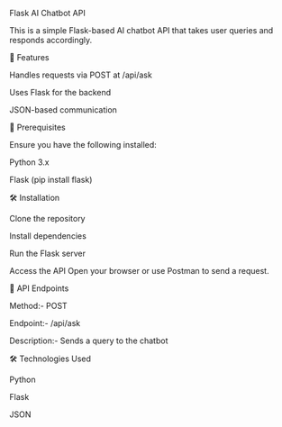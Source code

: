 Flask AI Chatbot API

This is a simple Flask-based AI chatbot API that takes user queries and responds accordingly.

🚀 Features

Handles requests via POST at /api/ask

Uses Flask for the backend

JSON-based communication

📌 Prerequisites

Ensure you have the following installed:

Python 3.x

Flask (pip install flask)

🛠 Installation

Clone the repository

Install dependencies

Run the Flask server

Access the API Open your browser or use Postman to send a request.

📌 API Endpoints

Method:- POST

Endpoint:- /api/ask

Description:- Sends a query to the chatbot

🛠 Technologies Used

Python

Flask

JSON



